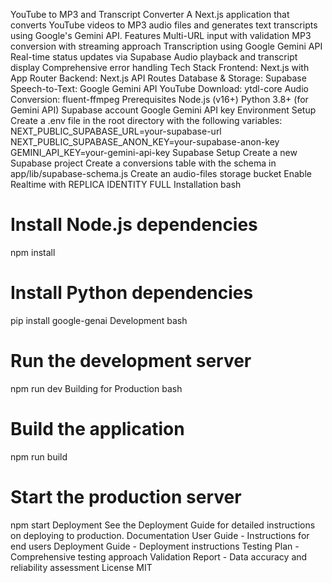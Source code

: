 YouTube to MP3 and Transcript Converter
A Next.js application that converts YouTube videos to MP3 audio files and generates text transcripts using Google's Gemini API.
Features
Multi-URL input with validation
MP3 conversion with streaming approach
Transcription using Google Gemini API
Real-time status updates via Supabase
Audio playback and transcript display
Comprehensive error handling
Tech Stack
Frontend: Next.js with App Router
Backend: Next.js API Routes
Database & Storage: Supabase
Speech-to-Text: Google Gemini API
YouTube Download: ytdl-core
Audio Conversion: fluent-ffmpeg
Prerequisites
Node.js (v16+)
Python 3.8+ (for Gemini API)
Supabase account
Google Gemini API key
Environment Setup
Create a .env file in the root directory with the following variables:
NEXT_PUBLIC_SUPABASE_URL=your-supabase-url
NEXT_PUBLIC_SUPABASE_ANON_KEY=your-supabase-anon-key
GEMINI_API_KEY=your-gemini-api-key
Supabase Setup
Create a new Supabase project
Create a conversions table with the schema in app/lib/supabase-schema.js
Create an audio-files storage bucket
Enable Realtime with REPLICA IDENTITY FULL
Installation
bash
# Install Node.js dependencies
npm install

# Install Python dependencies
pip install google-genai
Development
bash
# Run the development server
npm run dev
Building for Production
bash
# Build the application
npm run build

# Start the production server
npm start
Deployment
See the Deployment Guide for detailed instructions on deploying to production.
Documentation
User Guide - Instructions for end users
Deployment Guide - Deployment instructions
Testing Plan - Comprehensive testing approach
Validation Report - Data accuracy and reliability assessment
License
MIT
